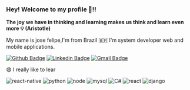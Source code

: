 ### Hey! Welcome  to my profile 👊!! 

**The joy we have in thinking and learning makes us think and learn even more 💡
                                                        (Aristotle)**
							
My name is jose felipe,I'm from Brazil 🇧🇷 I'm system developer web and mobile applications.



							
 [![Github Badge](https://img.shields.io/badge/GitHub-100000?style=for-the-badge&logo=github&logoColor=white&link=https://github.com/zeavila2019)](https://github.com/zeavila2019)
 [![Linkedin Badge](https://img.shields.io/badge/LinkedIn-0077B5?style=for-the-badge&logo=linkedin&logoColor=white&link=https://www.linkedin.com/in/jose-felipe-avila-3967bb12b/)](https://www.linkedin.com/in/jose-felipe-avila-3967bb12b/)
[![Gmail Badge](https://img.shields.io/badge/Gmail-D14836?style=for-the-badge&logo=gmail&logoColor=white&link=mailto:josedesenvolvimento2019@gmail.com)](mailto:josedesenvolvimento2019@gmail.com)


 😄 I really like to lear
 
 
 
 
 

![react-native](https://img.shields.io/badge/React_Native-20232A?style=for-the-badge&logo=react&logoColor=61DAFB)
![python](https://img.shields.io/badge/Python-3776AB?style=for-the-badge&logo=python&logoColor=white)
![node](https://img.shields.io/badge/Node.js-43853D?style=for-the-badge&logo=node.js&logoColor=white)
![mysql](https://img.shields.io/badge/MySQL-00000F?style=for-the-badge&logo=mysql&logoColor=white)
![C#](https://img.shields.io/badge/C%23-239120?style=for-the-badge&logo=c-sharp&logoColor=white)
![react](https://img.shields.io/badge/React-20232A?style=for-the-badge&logo=react&logoColor=61DAFB)
![django](https://img.shields.io/badge/Django-092E20?style=for-the-badge&logo=django&logoColor=white)



